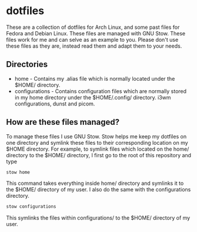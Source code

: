 # dotfiles

These are a collection of dotfiles for Arch Linux, and some past files for Fedora and Debian Linux. These files are managed with GNU Stow. These files work for me and can selve as an example to you. Please don't use these files as they are, instead read them and adapt them to your needs.

## Directories

* home - Contains my .alias file which is normally located under the $HOME/ directory.
* configurations - Contains configuration files which are normally stored in my home directory under the $HOME/.config/ directory. i3wm configurations, dunst and picom.

## How are these files managed?

To manage these files I use GNU Stow. Stow helps me keep my dotfiles on one directory and symlink these files to their corresponding location on my $HOME directory.
For example, to symlink files which located on the home/ directory to the $HOME/ directory, I first go to the root of this repository and type
```bash
stow home
```

This command takes everything inside home/ directory and symlinks it to the $HOME/ directory of my user.
I also do the same with the configurations directory.

```bash
stow configurations
```

This symlinks the files within configurations/ to the $HOME/ directory of my user.
